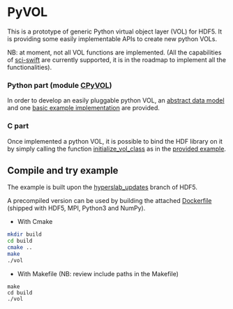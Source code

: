 # PyVOL

This is a prototype of generic Python virtual object layer (VOL) for HDF5. It is providing some easily implementable APIs to create new python VOLs.

NB: at moment, not all VOL functions are implemented. (All the capabilities of [sci-swift](https://github.com/valiantljk/sci-swift) are currently supported, it is in the roadmap to implement all the functionalities).

### Python part (module [CPyVOL](https://github.com/pierlauro/PyVOL/tree/master/src/python))
In order to develop an easily pluggable python VOL, an [abstract data model](https://github.com/pierlauro/PyVOL/tree/master/src/python/CPyVOL/__init__.py) and one [basic example implementation](https://github.com/pierlauro/PyVOL/tree/master/examples/python_vol/__init__.py) are provided.


### C part
Once implemented a python VOL, it is possible to bind the HDF library on it by simply calling the function [initialize_vol_class](https://github.com/pierlauro/PyVOL/blob/19cb12a7f663f2dd726acdf20daeb383250ff486/src/c/VOL.c#L177) as in the [provided example](https://github.com/pierlauro/PyVOL/blob/19cb12a7f663f2dd726acdf20daeb383250ff486/examples/vol.c#L10).


## Compile and try example
The example is built upon the [hyperslab_updates](https://bitbucket.hdfgroup.org/projects/HDFFV/repos/hdf5/browse?at=refs%2Fheads%2Fhyperslab_updates) branch of HDF5.

A precompiled version can be used by building the attached [Dockerfile](https://github.com/pierlauro/PyVOL/blob/master/Dockerfile) (shipped with HDF5, MPI, Python3 and NumPy). 

- With Cmake
```bash
mkdir build
cd build
cmake ..
make
./vol
```

- With Makefile (NB: review include paths in the Makefile)
```
make
cd build
./vol
```
